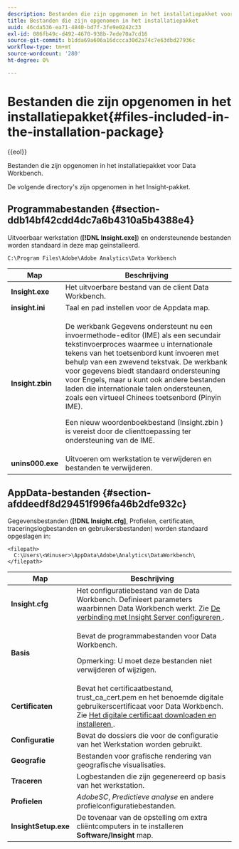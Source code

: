 ```yaml
---
description: Bestanden die zijn opgenomen in het installatiepakket voor Data Workbench.
title: Bestanden die zijn opgenomen in het installatiepakket
uuid: 46cda536-ea71-4840-bd7f-3fe9e0242c33
exl-id: 086fb49c-d492-4670-938b-7ede70a7cd16
source-git-commit: b1dda69a606a16dccca30d2a74c7e63dbd27936c
workflow-type: tm+mt
source-wordcount: '280'
ht-degree: 0%

---
```


# Bestanden die zijn opgenomen in het installatiepakket{#files-included-in-the-installation-package}

{{eol}}

Bestanden die zijn opgenomen in het installatiepakket voor Data Workbench.

De volgende directory&#39;s zijn opgenomen in het Insight-pakket.

## Programmabestanden {#section-ddb14bf42cdd4dc7a6b4310a5b4388e4}

Uitvoerbaar werkstation (**[!DNL Insight.exe]**) en ondersteunende bestanden worden standaard in deze map geïnstalleerd.

```
C:\Program Files\Adobe\Adobe Analytics\Data Workbench
```

<table id="table_56BAC85184A04E7680FBB4B36DE73285"> 
 <thead> 
  <tr> 
   <th colname="col1" class="entry"> Map </th> 
   <th colname="col2" class="entry"> Beschrijving </th> 
  </tr> 
 </thead>
 <tbody> 
  <tr> 
   <td colname="col1"> <b> <span class="filepath"> Insight.exe </span> </b> </td> 
   <td colname="col2"> Het uitvoerbare bestand van de client Data Workbench. </td> 
  </tr> 
  <tr> 
   <td colname="col1"> <b> <span class="filepath"> insight.ini </span> </b> </td> 
   <td colname="col2"> Taal en pad instellen voor de <span class="filepath"> Appdata </span> map. </td> 
  </tr> 
  <tr> 
   <td colname="col1"> <b> <span class="filepath"> Insight.zbin </span> </b> </td> 
   <td colname="col2"> <p>De werkbank Gegevens ondersteunt nu een invoermethode-editor (IME) als een secundair tekstinvoerproces waarmee u internationale tekens van het toetsenbord kunt invoeren met behulp van een zwevend tekstvak. De werkbank voor gegevens biedt standaard ondersteuning voor Engels, maar u kunt ook andere bestanden laden die internationale talen ondersteunen, zoals een virtueel Chinees toetsenbord (Pinyin IME). </p> <p>Een nieuw woordenboekbestand <span class="filepath"> (Insight.zbin </span>) is vereist door de clienttoepassing ter ondersteuning van de IME. </p> </td> 
  </tr> 
  <tr> 
   <td colname="col1"> <b> <span class="filepath"> unins000.exe </span></b> </td> 
   <td colname="col2"> Uitvoeren om werkstation te verwijderen en bestanden te verwijderen. </td> 
  </tr> 
 </tbody> 
</table>

## AppData-bestanden {#section-afddeedf8d29451f996fa46b2dfe932c}

Gegevensbestanden (**[!DNL Insight.cfg]**, Profielen, certificaten, traceringslogbestanden en gebruikersbestanden) worden standaard opgeslagen in:

```
<filepath>
  C:\Users\<Winuser>\AppData\Adobe\Analytics\DataWorkbench\ 
</filepath>
```

<table id="table_DBA4DBB54C57409C8EC116C686A08560"> 
 <thead> 
  <tr> 
   <th colname="col1" class="entry"> Map </th> 
   <th colname="col2" class="entry"> Beschrijving </th> 
  </tr> 
 </thead>
 <tbody> 
  <tr> 
   <td colname="col1"> <b> <span class="filepath"> Insight.cfg </span> </b> </td> 
   <td colname="col2"> Het configuratiebestand van de Data Workbench. Definieert parameters waarbinnen Data Workbench werkt. Zie <a href="../../../home/c-install-insight/install-setup/c-conn-isvr.md#concept-9f47b2cd7c12492693a2cf810cfc1d9e"> De verbinding met Insight Server configureren </a>. </td> 
  </tr> 
  <tr> 
   <td colname="col1"> <b> <span class="filepath"> Basis </span> </b> </td> 
   <td colname="col2"> <p>Bevat de programmabestanden voor Data Workbench. </p> <p> <p>Opmerking: U moet deze bestanden niet verwijderen of wijzigen. </p> </p> </td> 
  </tr> 
  <tr> 
   <td colname="col1"> <b> <span class="filepath"> Certificaten </span> </b> </td> 
   <td colname="col2"> Bevat het certificaatbestand, <span class="filepath"> trust_ca_cert.pem </span>en het benoemde digitale gebruikerscertificaat voor Data Workbench. Zie <a href="../../../home/c-install-insight/install-setup/c-dgtl-crtf.md#concept-4c6a900074d4464fb6ec7862f7e54f10"> Het digitale certificaat downloaden en installeren </a>. </td> 
  </tr> 
  <tr> 
   <td colname="col1"> <b> <span class="filepath"> Configuratie </span> </b> </td> 
   <td colname="col2"> Bevat de dossiers die voor de configuratie van het Werkstation worden gebruikt. </td> 
  </tr> 
  <tr> 
   <td colname="col1"> <b> <span class="filepath"> Geografie </span></b> </td> 
   <td colname="col2"> Bestanden voor grafische rendering van geografische visualisaties. </td> 
  </tr> 
  <tr> 
   <td colname="col1"> <b> <span class="filepath"> Traceren </span></b> </td> 
   <td colname="col2"> Logbestanden die zijn gegenereerd op basis van het werkstation. </td> 
  </tr> 
  <tr> 
   <td colname="col1"> <b> <span class="filepath"> Profielen </span></b> </td> 
   <td colname="col2"> <i>AdobeSC</i>, <i>Predictieve analyse</i> en andere profielconfiguratiebestanden. </td> 
  </tr> 
  <tr> 
   <td colname="col1"> <b> <span class="filepath"> InsightSetup.exe </span></b> </td> 
   <td colname="col2"> De tovenaar van de opstelling om extra cliëntcomputers in te installeren <b> <span class="filepath"> Software/Insight </span></b> map. </td> 
  </tr> 
 </tbody> 
</table>
